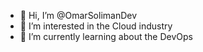 - 👋 Hi, I’m @OmarSolimanDev
- 👀 I’m interested in the Cloud industry 
- 🌱 I’m currently learning about the DevOps


<!---
OmarSolimanDev/OmarSolimanDev is a ✨ special ✨ repository because its `README.md` (this file) appears on your GitHub profile.
You can click the Preview link to take a look at your changes.
--->
